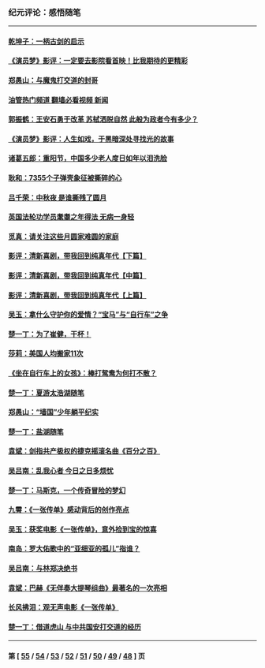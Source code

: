 ### 纪元评论：感悟随笔
---
#### [乾坤子：一柄古剑的启示](../../pages/nsc1035/n13841954.md?10120330) 
#### [《演员梦》影评：一定要去影院看首映！比我期待的更精彩](../../pages/nsc1035/n13840865.md?10120330) 
#### [郑愚山：与魔鬼打交道的封哥](../../pages/nsc1035/n13840314.md?10120330) 
#### [油管热门频道 翻墙必看视频 新闻](ok?10120330)
#### [郭振鹤：王安石勇于改革 苏轼洒脱自然 此般为政者今有多少？](../../pages/nsc1035/n13836901.md?10120330) 
#### [《演员梦》影评：人生如戏，于黑暗深处寻找光的故事](../../pages/nsc1035/n13832182.md?10120330) 
#### [诸葛五郎：重阳节，中国多少老人度日如年以泪洗脸](../../pages/nsc1035/n13831696.md?10120330) 
#### [耿和：7355个子弹壳象征被撕碎的心](../../pages/nsc1035/n13830612.md?10120330) 
#### [吕千荣：中秋夜 是谁撕残了圆月](../../pages/nsc1035/n13824365.md?10120330) 
#### [英国法轮功学员耄耋之年得法 无病一身轻](../../pages/nsc1035/n13821415.md?10120330) 
#### [觅真：请关注这些月圆家难圆的家庭](../../pages/nsc1035/n13817374.md?10120330) 
#### [影评：清新喜剧，带我回到纯真年代【下篇】](../../pages/nsc1035/n13806698.md?10120330) 
#### [影评：清新喜剧，带我回到纯真年代【中篇】](../../pages/nsc1035/n13806120.md?10120330) 
#### [影评：清新喜剧，带我回到纯真年代【上篇】](../../pages/nsc1035/n13805467.md?10120330) 
#### [吴玉：拿什么守护你的爱情？“宝马”与“自行车”之争](../../pages/nsc1035/n13804482.md?10120330) 
#### [楚一丁：为了崔健，干杯！](../../pages/nsc1035/n13802006.md?10120330) 
#### [莎莉：美国人均搬家11次](../../pages/nsc1035/n13801777.md?10120330) 
#### [《坐在自行车上的女孩》：棒打鸳鸯为何打不散？](../../pages/nsc1035/n13799272.md?10120330) 
#### [楚一丁：夏游太浩湖随笔](../../pages/nsc1035/n13796515.md?10120330) 
#### [郑愚山：“墙国”少年躺平纪实](../../pages/nsc1035/n13796701.md?10120330) 
#### [楚一丁：盐湖随笔](../../pages/nsc1035/n13796541.md?10120330) 
#### [袁斌：剑指共产极权的捷克摇滚名曲《百分之百》](../../pages/nsc1035/n13777612.md?10120330) 
#### [吴吕南：乱我心者 今日之日多烦忧](../../pages/nsc1035/n13777510.md?10120330) 
#### [楚一丁：马斯克，一个传奇冒险的梦幻](../../pages/nsc1035/n13777160.md?10120330) 
#### [九霄：《一张传单》感动背后的创作亮点](../../pages/nsc1035/n13773830.md?10120330) 
#### [吴玉：获奖电影《一张传单》，意外捡到宝的惊喜](../../pages/nsc1035/n13772014.md?10120330) 
#### [南岛：罗大佑歌中的“亚细亚的孤儿”指谁？](../../pages/nsc1035/n13765051.md?10120330) 
#### [吴吕南：与林郑决绝书](../../pages/nsc1035/n13764053.md?10120330) 
#### [袁斌：巴赫《无伴奏大提琴组曲》最著名的一次亮相](../../pages/nsc1035/n13762193.md?10120330) 
#### [长风拂泪：观无声电影《一张传单》](../../pages/nsc1035/n13759939.md?10120330) 
#### [楚一丁：借道虎山 与中共国安打交道的经历](../../pages/nsc1035/n13757589.md?10120330) 

---
#### 第 [ [55](./55.md?10120330) / [54](./54.md?10120330) / [53](./53.md?10120330) / [52](./52.md?10120330) / [51](./51.md?10120330) / [50](./50.md?10120330) / [49](./49.md?10120330) / [48](./48.md?10120330) ] 页
